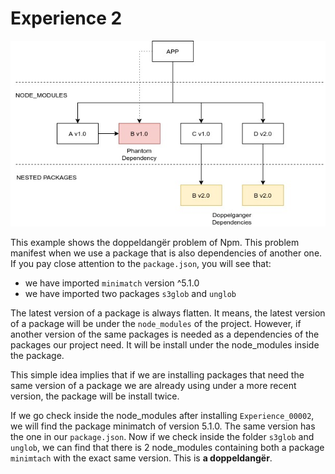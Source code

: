 # Experience 2

![Alt text](../../Documentation/Npm.jpg?raw=true "Documentation")

This example shows the doppeldangër problem of Npm. This problem manifest when we use a package that is also dependencies of another one.
If you pay close attention to the `package.json`, you will see that:

- we have imported `minimatch` version ^5.1.0
- we have imported two packages `s3glob` and `unglob`

The latest version of a package is always flatten. It means, the latest version of a package will be under the `node_modules` of the project. However, if another version of the same packages is needed as a dependencies of the packages our project need. It will be install under the node_modules inside the package.

This simple idea implies that if we are installing packages that need the same version of a package we are already using under a more recent version, the package will be install twice.

If we go check inside the node_modules after installing `Experience_00002`, we will find the package minimatch of version 5.1.0. The same version has the one in our `package.json`. Now if we check inside the folder `s3glob` and `unglob`, we can find that there is 2 node_modules containing both a package `minimtach` with the exact same version. This is **a doppeldangër**.
